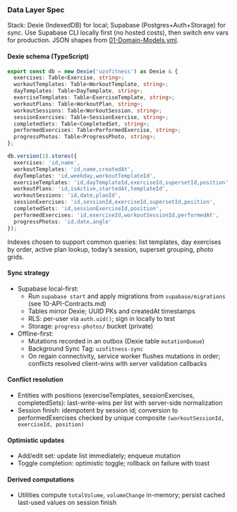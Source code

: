 ### Data Layer Spec

Stack: Dexie (IndexedDB) for local; Supabase (Postgres+Auth+Storage) for sync. Use Supabase CLI locally first (no hosted costs), then switch env vars for production. JSON shapes from [01-Domain-Models.yml](./01-Domain-Models.yml).

#### Dexie schema (TypeScript)
```ts
export const db = new Dexie('uzofitness') as Dexie & {
  exercises: Table<Exercise, string>;
  workoutTemplates: Table<WorkoutTemplate, string>;
  dayTemplates: Table<DayTemplate, string>;
  exerciseTemplates: Table<ExerciseTemplate, string>;
  workoutPlans: Table<WorkoutPlan, string>;
  workoutSessions: Table<WorkoutSession, string>;
  sessionExercises: Table<SessionExercise, string>;
  completedSets: Table<CompletedSet, string>;
  performedExercises: Table<PerformedExercise, string>;
  progressPhotos: Table<ProgressPhoto, string>;
};

db.version(1).stores({
  exercises: 'id,name',
  workoutTemplates: 'id,name,createdAt',
  dayTemplates: 'id,weekday,workoutTemplateId',
  exerciseTemplates: 'id,dayTemplateId,exerciseId,supersetId,position',
  workoutPlans: 'id,isActive,startedAt,templateId',
  workoutSessions: 'id,date,planId',
  sessionExercises: 'id,sessionId,exerciseId,supersetId,position',
  completedSets: 'id,sessionExerciseId,position',
  performedExercises: 'id,exerciseId,workoutSessionId,performedAt',
  progressPhotos: 'id,date,angle'
});
```

Indexes chosen to support common queries: list templates, day exercises by order, active plan lookup, today’s session, superset grouping, photo grids.

#### Sync strategy
- Supabase local-first:
  - Run `supabase start` and apply migrations from `supabase/migrations` (see 10-API-Contracts.md)
  - Tables mirror Dexie; UUID PKs and createdAt timestamps
  - RLS: per-user via `auth.uid()`; sign in locally to test
  - Storage: `progress-photos/` bucket (private)
- Offline-first:
  - Mutations recorded in an outbox (Dexie table `mutationQueue`)
  - Background Sync Tag: `uzofitness-sync`
  - On regain connectivity, service worker flushes mutations in order; conflicts resolved client-wins with server validation callbacks

#### Conflict resolution
- Entities with positions (exerciseTemplates, sessionExercises, completedSets): last-write-wins per list with server-side normalization
- Session finish: idempotent by session id; conversion to performedExercises checked by unique composite `(workoutSessionId, exerciseId, position)`

#### Optimistic updates
- Add/edit set: update list immediately; enqueue mutation
- Toggle completion: optimistic toggle; rollback on failure with toast

#### Derived computations
- Utilities compute `totalVolume`, `volumeChange` in-memory; persist cached last-used values on session finish


